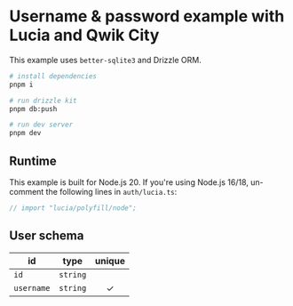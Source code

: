 # Username & password example with Lucia and Qwik City

This example uses `better-sqlite3` and Drizzle ORM.

```bash
# install dependencies
pnpm i

# run drizzle kit
pnpm db:push

# run dev server
pnpm dev
```

## Runtime

This example is built for Node.js 20. If you're using Node.js 16/18, un-comment the following lines in `auth/lucia.ts`:

```ts
// import "lucia/polyfill/node";
```

## User schema

| id         | type     | unique |
| ---------- | -------- | :----: |
| `id`       | `string` |        |
| `username` | `string` |   ✓    |
